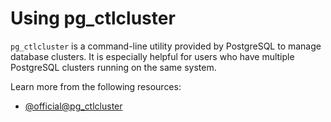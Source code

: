 # Using pg_ctlcluster

`pg_ctlcluster` is a command-line utility provided by PostgreSQL to manage database clusters. It is especially helpful for users who have multiple PostgreSQL clusters running on the same system.

Learn more from the following resources:

- [@official@pg_ctlcluster](https://www.postgresql.org/docs/current/pgctlcluster.html)

